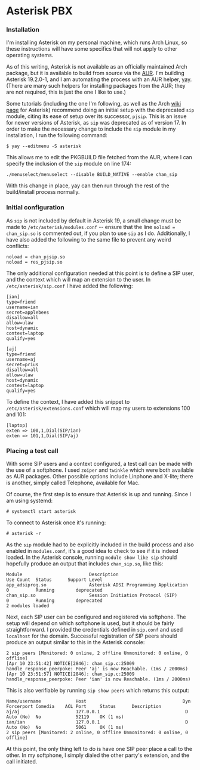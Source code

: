 # Asterisk PBX
### Installation
I'm installing Asterisk on my personal machine, which runs Arch Linux, so these
instructions will have some specifics that will not apply to other operating
systems.

As of this writing, Asterisk is not available as an officially maintained Arch
package, but it is available to build from source via the
[AUR](https://aur.archlinux.org/packages/asterisk). I'm building Asterisk
19.2.0-1, and I am automating the process with an AUR helper,
[yay](https://aur.archlinux.org/packages/yay). (There are many such helpers for
installing packages from the AUR; they are not required, this is just the one I
like to use.)

Some tutorials (including the one I'm following, as well as the Arch [wiki
page](https://wiki.archlinux.org/title/Asterisk#Configuration) for Asterisk)
recommend doing an initial setup with the deprecated `sip` module, citing its
ease of setup over its successor, `pjsip`. This is an issue for newer versions
of Asterisk, as `sip` was deprecated as of version 17. In order to make the
necessary change to include the `sip` module in my installation, I run the
following command:
```
$ yay --editmenu -S asterisk
```
This allows me to edit the PKGBUILD file fetched from the AUR, where I can
specify the inclusion of the `sip` module on line 174:
```
./menuselect/menuselect --disable BUILD_NATIVE --enable chan_sip
```
With this change in place, yay can then run through the rest of the
build/install process normally.

### Initial configuration
As `sip` is not included by default in Asterisk 19, a small change must be made
to `/etc/asterisk/modules.conf` -- ensure that the line `noload = chan_sip.so`
is commented out, if you plan to use `sip` as I do. Additionally, I have also
added the following to the same file to prevent any weird conflicts:
```
noload = chan_pjsip.so
noload = res_pjsip.so
```

The only additional configuration needed at this point is to define a SIP user,
and the context which will map an extension to the user. In
`/etc/asterisk/sip.conf` I have added the following:
```
[ian]
type=friend
username=ian
secret=applebees
disallow=all
allow=ulaw
host=dynamic
context=laptop
qualify=yes

[aj]
type=friend
username=aj
secret=prius
disallow=all
allow=ulaw
host=dynamic
context=laptop
qualify=yes
```

To define the context, I have added this snippet to
`/etc/asterisk/extensions.conf` which will map my users to extensions 100 and
101:
```
[laptop]
exten => 100,1,Dial(SIP/ian)
exten => 101,1,Dial(SIP/aj)
```

### Placing a test call
With some SIP users and a context configured, a test call can be made with the
use of a softphone. I used `zoiper` and `twinkle` which were both available as
AUR packages. Other possible options include Linphone and X-lite; there is
another, simply called Telephone, available for Mac.

Of course, the first step is to ensure that Asterisk is up and running. Since I
am using systemd:
```
# systemctl start asterisk
```

To connect to Asterisk once it's running:
```
# asterisk -r
```

As the `sip` module had to be explicitly included in the build process and also
enabled in `modules.conf`, it's a good idea to check to see if it is indeed
loaded. In the Asterisk console, running `module show like sip` should hopefully
produce an output that includes `chan_sip.so`, like this:
```
Module                         Description                              Use Count  Status      Support Level
app_adsiprog.so                Asterisk ADSI Programming Application    0          Running        deprecated
chan_sip.so                    Session Initiation Protocol (SIP)        0          Running        deprecated
2 modules loaded
```

Next, each SIP user can be configured and registered via softphone. The setup
will depend on which softphone is used, but it should be fairly straightforward.
I provided the credentials defined in `sip.conf` and used `localhost` for the
domain. Successful registration of SIP peers should produce an output similar to
this in the Asterisk console:
```
2 sip peers [Monitored: 0 online, 2 offline Unmonitored: 0 online, 0 offline]
[Apr 10 23:51:42] NOTICE[2846]: chan_sip.c:25009 handle_response_peerpoke: Peer 'aj' is now Reachable. (1ms / 2000ms)
[Apr 10 23:51:57] NOTICE[2846]: chan_sip.c:25009 handle_response_peerpoke: Peer 'ian' is now Reachable. (1ms / 2000ms)
```

This is also verifiable by running `sip show peers` which returns this output:
```
Name/username             Host                                    Dyn Forcerport Comedia    ACL Port     Status      Description                      
aj/aj                     127.0.0.1                                D  Auto (No)  No             52119    OK (1 ms)                                    
ian/ian                   127.0.0.1                                D  Auto (No)  No             5061     OK (1 ms)                                    
2 sip peers [Monitored: 2 online, 0 offline Unmonitored: 0 online, 0 offline]
```

At this point, the only thing left to do is have one SIP peer place a call to
the other. In my softphone, I simply dialed the other party's extension, and the
call initiated. 

